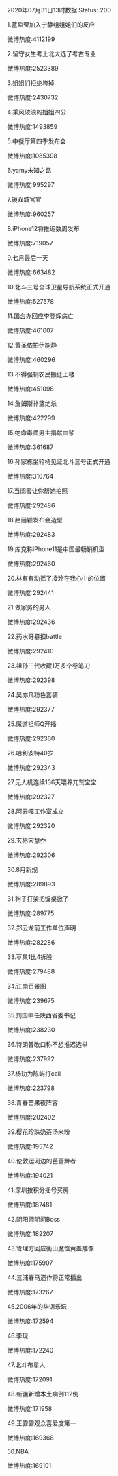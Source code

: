 2020年07月31日13时数据
Status: 200

1.蓝盈莹加入宁静组姐姐们的反应

微博热度:4112199

2.留守女生考上北大选了考古专业

微博热度:2523389

3.姐姐们拒绝垮掉

微博热度:2430732

4.乘风破浪的姐姐四公

微博热度:1493859

5.中餐厅第四季发布会

微博热度:1085398

6.yamy未知之路

微博热度:995297

7.镜双城官宣

微博热度:960257

8.iPhone12将推迟数周发布

微博热度:719057

9.七月最后一天

微博热度:663482

10.北斗三号全球卫星导航系统正式开通

微博热度:527578

11.国台办回应李登辉病亡

微博热度:461007

12.黄圣依拍伊能静

微博热度:460296

13.不得强制农民搬迁上楼

微博热度:451098

14.詹姆斯补篮绝杀

微博热度:422299

15.绝命毒师男主捐献血浆

微博热度:361687

16.孙家栋坐轮椅见证北斗三号正式开通

微博热度:310764

17.当闺蜜让你帮她拍照

微博热度:292486

18.赵丽颖发布会造型

微博热度:292483

19.库克称iPhone11是中国最畅销机型

微博热度:292460

20.林有有动摇了凌玲在我心中的位置

微博热度:292441

21.做家务的男人

微博热度:292436

22.药水哥暴扣battle

微博热度:292410

23.祖孙三代收藏1万多个卷笔刀

微博热度:292398

24.吴亦凡粉色套装

微博热度:292377

25.魔道祖师Q开播

微博热度:292360

26.哈利波特40岁

微博热度:292343

27.无人机连续136天喂养兀鹫宝宝

微博热度:292327

28.阿云嘎工作室成立

微博热度:292320

29.玄彬宋慧乔

微博热度:292306

30.8月新规

微博热度:289893

31.狗子打架把饭桌掀了

微博热度:289775

32.郑云龙前工作单位声明

微博热度:282286

33.苹果1比4拆股

微博热度:279488

34.江南百景图

微博热度:239675

35.刘国中任陕西省委书记

微博热度:238230

36.特朗普改口称不想推迟选举

微博热度:237992

37.杨玏为陈屿打call

微博热度:223798

38.青春芒果夜阵容

微博热度:202402

39.樱花珍珠奶茶汤米粉

微博热度:195742

40.伦敦运河边的芭蕾舞者

微博热度:194021

41.深圳按积分摇号买房

微博热度:187481

42.阴阳师阴间Boss

微博热度:182207

43.管理方回应衡山魔性黄盖雕像

微博热度:175907

44.三浦春马遗作将正常播出

微博热度:173267

45.2006年的华语乐坛

微博热度:172594

46.李现

微博热度:172240

47.北斗布星人

微博热度:172091

48.新疆新增本土病例112例

微博热度:171958

49.王霏霏观众喜爱度第一

微博热度:169368

50.NBA

微博热度:169101

